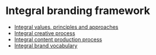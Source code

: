 # Integral branding framework 

* [Integral values, principles and approaches](values.md)
* [Integral creative process](creation.md)
* [Integral content production process](content.md)
* [Integral brand vocabulary](vocabulary.md)